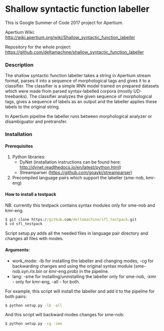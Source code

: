 Shallow syntactic function labeller
=====================

This is Google Summer of Code 2017 project for Apertium.

Apertium Wiki: http://wiki.apertium.org/wiki/Shallow_syntactic_function_labeller

Repository for the whole project: https://github.com/deltamachine/shallow_syntactic_function_labeller

### Description

The shallow syntactic function labeller takes a string in Apertium stream format, parses it into a sequence of morphological tags and gives it to a classifier. The classifier is a simple RNN model trained on prepared datasets which were made from parsed syntax-labelled corpora (mostly UD-treebanks). The classifier analyzes the given sequence of morphological tags, gives a sequence of labels as an output and the labeller applies these labels to the original string.

In Apertium pipeline the labeller runs between morphological analyzer or disambiguator and pretransfer.

### Installation

#### Prerequisites
1. Python libraries:
	* DyNet (installation instructions can be found here: http://dynet.readthedocs.io/en/latest/python.html)
	* Streamparser (https://github.com/goavki/streamparser)
2. Precompiled language pairs which support the labeller (sme-nob, kmr-eng)

#### How to install a testpack
NB: currently this testpack contains syntax modules only for sme-nob and kmr-eng.

```cmd
$ git clone https://github.com/deltamachine/sfl_testpack.git
$ cd sfl_testpack
```

Script setup.py adds all the needed files in language pair directory and changes all files with modes.

#### Arguments: ###

* work_mode: -lb for installing the labeller and changing modes, -cg for backwarding changes and using the original syntax module (sme-nob.syn.rlx.bin or kmr-eng.prob) in the pipeline.
* lang: -sme for installing/uninstalling the labeller only for sme-nob, -kmr - only for kmr-eng, -all - for both.

For example, this script will install the labeller and add it to the pipeline for both pairs:

```cmd
$ python setup.py -lb -all
```

And this script will backward modes changes for sme-nob:

```cmd
$ python setup.py -cg -sme
```
